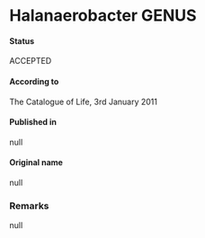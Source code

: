 # Halanaerobacter GENUS

#### Status
ACCEPTED

#### According to
The Catalogue of Life, 3rd January 2011

#### Published in
null

#### Original name
null

### Remarks
null